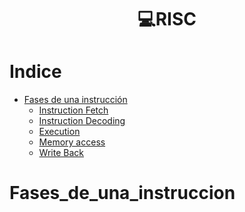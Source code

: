 <h1 align="center"> 💻RISC </h1>

Indice
======
   * [Fases de una instrucción](#Fases_de_una_instruccion)
     * [Instruction Fetch](#Instruction_Fetch)
     * [Instruction Decoding](#Instruction_Decoding)
     * [Execution](#Execution)
     * [Memory access](#Memory_access)
     * [Write Back](#Write_Back)

Fases_de_una_instruccion
========================
